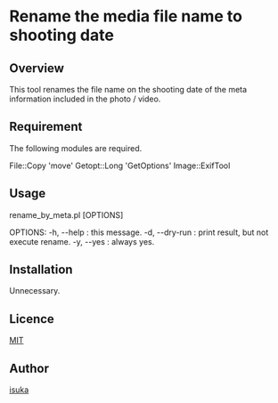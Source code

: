 Rename the media file name to shooting date
====

## Overview

This tool renames the file name on the shooting date of the meta information included in the photo / video.

## Requirement

The following modules are required.

  File::Copy 'move'
  Getopt::Long 'GetOptions'
  Image::ExifTool

## Usage

  rename_by_meta.pl [OPTIONS] <directory>

  OPTIONS:
    -h, --help         : this message.
    -d, --dry-run      : print result, but not execute rename.
    -y, --yes          : always yes.

## Installation

Unnecessary.

## Licence

[MIT](https://github.com/isuka/C2Flow/blob/master/LICENCE)

## Author

[isuka](https://github.com/isuka)
